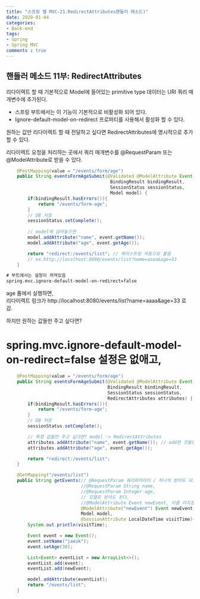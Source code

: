```yaml
---  
title: "스프링 웹 MVC-21.RedirectAttributes핸들러 메소드)"
date: 2020-01-04
categories: 
- Back-end
tags:
- Spring 
- Spring MVC
comments : true
---
```


## 핸들러 메소드 11부: RedirectAttributes

리다이렉트 할 때 기본적으로 Model에 들어있는 primitive type 데이터는 URI 쿼리 매개변수에 추가된다.
- 스프링 부트에서는 이 기능이 기본적으로 비활성화 되어 있다.
- Ignore-default-model-on-redirect 프로퍼티를 사용해서 활성화 할 수 있다.

원하는 값만 리다이렉트 할 때 전달하고 싶다면 RedirectAttributes에 명시적으로 추가할 수 있다.

리다이렉트 요청을 처리하는 곳에서 쿼리 매개변수를 @RequestParam 또는 @ModelAttribute로 받을 수 있다.


~~~java
    @PostMapping(value = "/events/form/age")
    public String eventsFormAgeSubmit(@Validated @ModelAttribute Event event,
                                       BindingResult bindingResult,
                                       SessionStatus sessionStatus,
                                       Model model) {
        if(bindingResult.hasErrors()){
            return "/events/form-age";
        }
        // DB 저장
        sessionStatus.setComplete();
        
        // model에 담아놓으면
        model.addAttribute("name", event.getName()); 
        model.addAttribute("age", event.getAge());

        return "redirect:/events/list"; // 쿼리스트링 자동으로 붙음
        // ex.http://localhost:8080/events/list?name=aaaa&age=33
    }
~~~

~~~xml
# 부트에서는 설정이 꺼져있음
spring.mvc.ignore-default-model-on-redirect=false
~~~~

age 폼에서 실행하면,         
리다이렉트 링크가 http://localhost:8080/events/list?name=aaaa&age=33 로 감.       



하지만 원하는 값들만 주고 싶다면?            
# spring.mvc.ignore-default-model-on-redirect=false 설정은 없애고,
~~~java
    @PostMapping(value = "/events/form/age")
    public String eventsFormAgeSubmit(@Validated @ModelAttribute Event event,
                                      BindingResult bindingResult,
                                      SessionStatus sessionStatus,
                                      RedirectAttributes attributes) {
        if(bindingResult.hasErrors()){
            return "/events/form-age";
        }
        // DB 저장
        sessionStatus.setComplete();

        // 특정 값들만 주고 싶다면? model -> RedirectAttributes
        attributes.addAttribute("name", event.getName()); // add한 것들만 쿼리스트링
        attributes.addAttribute("age", event.getAge());

        return "redirect:/events/list";
    }
~~~


~~~java
    @GetMapping("/events/list")
    public String getEvents(// @RequestParam 쿼리파라미터 / 하나씩 받아도 되고,
                            //@RequestParam String name,
                            //@RequestParam Integer age,
                            // 모델로 받아도 된다.
                            //@ModelAttribute Event newEvent, 이름 미지정시 에러, 세션에서 가져오려고 한다.
                            @ModelAttribute("newEvent") Event newEvent,
                            Model model,
                            @SessionAttribute LocalDateTime visitTime){
        System.out.println(visitTime);

        Event event = new Event();
        event.setName("jaeuk");
        event.setAge(30);

        List<Event> eventList = new ArrayList<>();
        eventList.add(event);
        eventList.add(newEvent);

        model.addAttribute(eventList);
        return "/events/list";
    }
~~~
